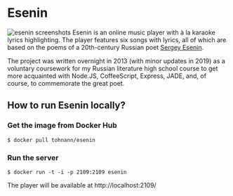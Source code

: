 # Esenin
![esenin screenshots](https://s3.eu-central-1.amazonaws.com/esenin/esenin-github-header.jpg)
Esenin is an online music player with à la karaoke lyrics highlighting. The player features six songs with lyrics, all of which are based on the poems of a 20th-century Russian poet [Sergey Esenin](https://en.wikipedia.org/wiki/Sergei_Yesenin).

The project was written overnight in 2013 (with minor updates in 2019) as a voluntary coursework for my Russian literature high school course to get more acquainted with Node.JS, CoffeeScript, Express, JADE, and, of course, to commemorate the great poet.

## How to run Esenin locally?

### Get the image from Docker Hub
```
$ docker pull tohnann/esenin
```

### Run the server
```
$ docker run -t -i -p 2109:2109 esenin
```

The player will be available at http://localhost:2109/
